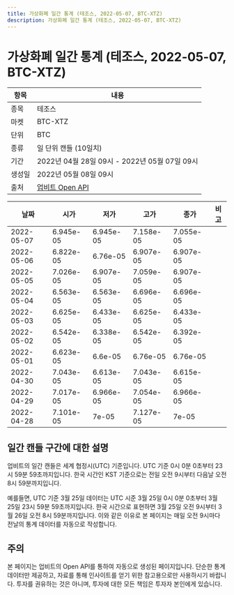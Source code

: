 ```yaml
---
title: 가상화폐 일간 통계 (테조스, 2022-05-07, BTC-XTZ)
description: 가상화폐 일간 통계 (테조스, 2022-05-07, BTC-XTZ)
---
```



가상화폐 일간 통계 (테조스, 2022-05-07, BTC-XTZ)
===

|항목|내용|
|--|--|
|종목|테조스|
|마켓|BTC-XTZ|
|단위|BTC|
|종류|일 단위 캔들 (10일치)|
|기간|2022년 04월 28일 09시 - 2022년 05월 07일 09시|
|생성일|2022년 05월 08일 09시|
|출처|[업비트 Open API](https://docs.upbit.com)|


|날짜|시가|저가|고가|종가|비고|
|--|--|--|--|--|--|
|2022-05-07|6.945e-05|6.945e-05|7.158e-05|7.055e-05|    |
|2022-05-06|6.822e-05|6.76e-05|6.907e-05|6.907e-05|    |
|2022-05-05|7.026e-05|6.907e-05|7.059e-05|6.907e-05|    |
|2022-05-04|6.563e-05|6.563e-05|6.696e-05|6.696e-05|    |
|2022-05-03|6.625e-05|6.433e-05|6.625e-05|6.433e-05|    |
|2022-05-02|6.542e-05|6.338e-05|6.542e-05|6.392e-05|    |
|2022-05-01|6.623e-05|6.6e-05|6.76e-05|6.76e-05|    |
|2022-04-30|7.043e-05|6.613e-05|7.043e-05|6.615e-05|    |
|2022-04-29|7.017e-05|6.966e-05|7.054e-05|6.966e-05|    |
|2022-04-28|7.101e-05|7e-05|7.127e-05|7e-05|    |


일간 캔들 구간에 대한 설명
---


업비트의 일간 캔들은 세계 협정시(UTC) 기준입니다. 
UTC 기준 0시 0분 0초부터 23시 59분 59초까지입니다. 
한국 시간인 KST 기준으로는 전일 오전 9시부터 다음날 오전 8시 59분까지입니다. 


예를들면, UTC 기준 3월 25일 데이터는 UTC 시준 3월 25일 0시 0분 0초부터 3월 25일 23시 59분 59초까지입니다. 
한국 시간으로 표현하면 3월 25일 오전 9시부터 3월 26일 오전 8시 59분까지입니다. 
이와 같은 이유로 본 페이지는 매일 오전 9시마다 전날의 통계 데이터를 자동으로 작성합니다. 


주의
---


본 페이지는 업비트의 Open API를 통하여 자동으로 생성된 페이지입니다. 
단순한 통계 데이터만 제공하고, 자료를 통해 인사이트를 얻기 위한 참고용으로만 사용하시기 바랍니다. 
투자를 권유하는 것은 아니며, 투자에 대한 모든 책임은 투자자 본인에게 있습니다. 

